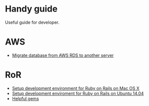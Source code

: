 # Handy guide

Useful guide for developer.

# AWS
* [Migrate database from AWS RDS to another server](aws/migrate_database_from_aws_rds.md)

# RoR
* [Setup development environment for Ruby on Rails on Mac OS X](ror/setup_development_environment_for_ror_mac_osx.md)
* [Setup development enviroment for Ruby on Rails on Ubuntu 14.04](http://www.rubytreesoftware.com/resources/setup-a-rails-41-development-environment-on-ubuntu-1404)
* [Helpful gems](ror/helpful_gems.md)
